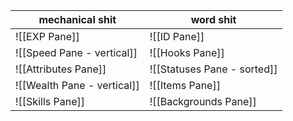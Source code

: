 
|mechanical shit|word shit|
|-|-|
|![[EXP Pane]]|![[ID Pane]]|
|![[Speed Pane - vertical]]|![[Hooks Pane]]|
|![[Attributes Pane]]|![[Statuses Pane - sorted]]|
|![[Wealth Pane - vertical]]|![[Items Pane]]|
|![[Skills Pane]]|![[Backgrounds Pane]]|
